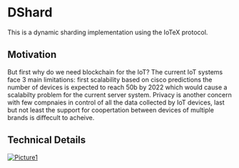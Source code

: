 # DShard
This is a dynamic sharding implementation using the IoTeX protocol.

## Motivation
But first why do we need blockchain for the IoT? The current IoT systems face 3 main limitations: first scalability based on cisco predictions the number of devices is expected to reach 50b by 2022 which would cause a scalabilty problem for the current server system. Privacy is another concern with few compnaies in control of all the data collected by IoT devices, last but not least the support for coopertation between devices of multiple brands is diffecult to acheive.

## Technical Details
<a href="https://ibb.co/Wnfx7jt"><img src="https://i.ibb.co/hsV7rwf/Picture1.png" alt="Picture1" border="0"></a><br /><br />
